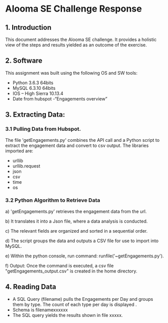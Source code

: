 # Alooma SE Challenge Response

## 1.	Introduction
This document addresses the Alooma SE challenge.  It provides a holistic view of the steps and results yielded as an outcome of the exercise.

## 2.	Software
This assignment was built using the following OS and SW tools:
* Python 3.6.3 64bits 
* MySQL 6.3.10 64bits
*	IOS – High Sierra 10.13.4
*	Date from hubspot  -“Engagements overview”  

## 3.	Extracting Data:

### 3.1	Pulling Data from Hubspot. 
The file 'getEngagements.py' combines the API call and a Python script to extract the engagement data and convert to csv output.
The libraries imported are:
* urllib
* urllib.request
* json
* csv
* time
* os	

### 3.2	Python Algorithm to Retrieve Data

a)	'getEngagements.py' retrieves the engagement data from the url.

b)	 It translates it into a Json file, where a data analysis is conducted.

c)	The relevant fields are organized and sorted in a sequential order.

d)	The script groups the data and outputs a CSV file for use to import into MySQL.

e)	Within the python console, run command: runfile('~getEngagements.py').

f)  Output: Once the command is executed, a csv file "getEngagements_output.csv"  is created in the home directory.


## 4.	Reading Data

*	A SQL Query (filename)   pulls the Engagements per Day and groups them by type. The count of each type per day is displayed .
*	Schema is filenamexxxxxx
*	The SQL query yields the results shown in file xxxxx.

